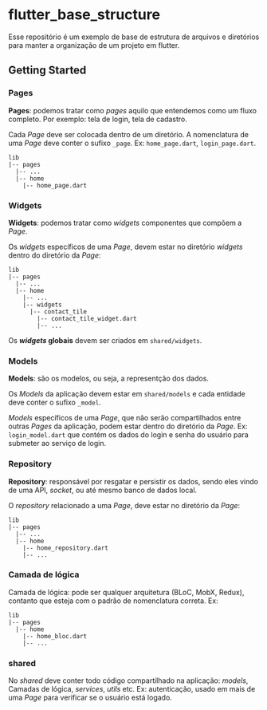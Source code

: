 # flutter_base_structure

Esse repositório é um exemplo de base de estrutura de arquivos e diretórios para manter a organização de um projeto em flutter.

## Getting Started

### Pages

**Pages**: podemos tratar como _pages_ aquilo que entendemos como um fluxo completo. Por exemplo: tela de login, tela de cadastro.

Cada _Page_ deve ser colocada dentro de um diretório.
A nomenclatura de uma _Page_ deve conter o sufixo `_page`. Ex: `home_page.dart`, `login_page.dart`.

```
lib
|-- pages
  |-- ...
  |-- home
    |-- home_page.dart
```

### Widgets

**Widgets**: podemos tratar como _widgets_ componentes que compõem a _Page_.

Os _widgets_ específicos de uma _Page_, devem estar no diretório _widgets_ dentro do diretório da _Page_:

```
lib
|-- pages
  |-- ...
  |-- home
    |-- ...
    |-- widgets
      |-- contact_tile
        |-- contact_tile_widget.dart
        |-- ...
```

Os **_widgets_ globais** devem ser criados em `shared/widgets`.

### Models

**Models**: são os modelos, ou seja, a representção dos dados.

Os _Models_ da aplicação devem estar em `shared/models` e cada entidade deve conter o sufixo `_model`.

_Models_ específicos de uma _Page_, que não serão compartilhados entre outras _Pages_ da aplicação, podem estar dentro do diretório da _Page_. Ex: `login_model.dart` que contém os dados do login e senha do usuário para submeter ao serviço de login.

### Repository

**Repository**: responsável por resgatar e persistir os dados, sendo eles vindo de uma API, _socket_, ou até mesmo banco de dados local.

O _repository_ relacionado a uma _Page_, deve estar no diretório da _Page_:

```
lib
|-- pages
  |-- ...
  |-- home
    |-- home_repository.dart
    |-- ...
```

### Camada de lógica

Camada de lógica: pode ser qualquer arquitetura (BLoC, MobX, Redux), contanto que esteja com o padrão de nomenclatura correta. Ex:

```
lib
|-- pages
  |-- home
    |-- home_bloc.dart
    |-- ...
```

### shared

No _shared_ deve conter todo código compartilhado na aplicação: _models_, Camadas de lógica, _services_, _utils_ etc. Ex: autenticação, usado em mais de uma _Page_ para verificar se o usuário está logado.
